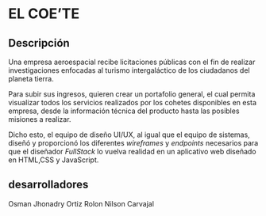 # EL COE’TE

## Descripción

Una empresa aeroespacial recibe licitaciones públicas con el fin de realizar investigaciones enfocadas al turismo intergaláctico de los ciudadanos del planeta tierra.

Para subir sus ingresos, quieren crear un portafolio general, el cual permita visualizar todos los servicios realizados por los cohetes disponibles en esta empresa, desde la información técnica del producto hasta las posibles misiones a realizar.

Dicho esto, el equipo de diseño UI/UX, al igual que el equipo de sistemas, diseñó y proporcionó los diferentes *wireframes* y *endpoints* necesarios para que el diseñador *FullStack* lo vuelva realidad en un aplicativo web diseñado en HTML,CSS y JavaScript.

## desarrolladores

Osman Jhonadry Ortiz Rolon
Nilson Carvajal